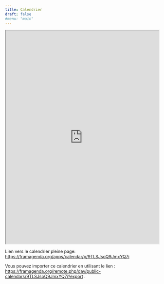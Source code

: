 ```yaml
---
title: Calendrier
draft: false
#menu: "main"
---
```


<iframe width="100%" height="700em" src="https://framagenda.org/apps/calendar/embed/9TLSJsoQ9JmxYQ7i"></iframe>

Lien vers le calendrier pleine page: https://framagenda.org/apps/calendar/p/9TLSJsoQ9JmxYQ7i

Vous pouvez importer ce calendrier en utilisant le lien : https://framagenda.org/remote.php/dav/public-calendars/9TLSJsoQ9JmxYQ7i?export .

